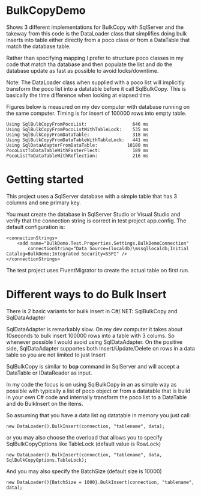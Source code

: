 # BulkCopyDemo
Shows 3 different implementations for BulkCopy with SqlServer and the takeway from this code is the DataLoader class that simplifies doing bulk inserts into table either directly from a poco class or from a DataTable that match the database table. 

Rather than specifying mapping I prefer to structure poco classes in my code that match tha database and then populate the list and do the database update as fast as possible to avoid locks/downtime.

Note: The DataLoader class when supplied with a poco list will implicitly transform the poco list into a datatable before it call SqlBulkCopy. This is basically the time difference when looking at elapsed time. 

Figures below is measured on my dev computer with database running on the same computer. Timing is for insert of 100000 rows into empty table.  

    Using SqlBulkCopyFromPocoList:                 646 ms
    Using SqlBulkCopyFromPocoListWithTableLock:    535 ms
    Using SqlBulkCopyFromDataTable:                318 ms
    Using SqlBulkCopyFromDataTableWithTableLock:   441 ms
    Using SqlDataAdapterFromDataTable:           10180 ms
    PocoListToDataTableWithFasterFlect:            189 ms
    PocoListToDataTableWithReflection:             216 ms      
  
# Getting started #
This project uses a SqlServer database with a simple table that has 3 columns and one primary key. 

You must create the database in SqlServer Studio or Visual Studio and verify that the connection string is correct in test project app.config. The default configuration is: 

    <connectionStrings>
        <add name="BulkDemo.Test.Properties.Settings.BulkDemoConnection"
            connectionString="Data Source=(localdb)\mssqllocaldb;Initial Catalog=BulkDemo;Integrated Security=SSPI" />
    </connectionStrings>

The test project uses FluentMigrator to create the actual table on first run. 

# Different ways to do Bulk Insert #

There is 2 basic variants for builk insert in C#/.NET: SqlBulkCopy and SqlDataAdapter

SqlDataAdapter is remarkably slow. On my dev computer it takes about 10seconds to bulk insert 100000 rows into a table with 3 colums.  So whenever possible I would avoid using SqlDataAdapter. On the positive side, SqlDataAdapter supportes both Insert/Update/Delete on rows in a data table so you are not limited to just Insert

SqlBulkCopy is similar to **bcp**  command in SqlServer and will accept a DataTable or IDataReader as input. 

In my code the focus is on using SqlBulkCopy in an as simple way as possible with typically a list of poco object or from a datatable that is build in your own C# code and internally transform the poco list to a DataTable and do BulkInsert on the items. 

So assuming that you have a data list og datatable in memory you just call: 

    new DataLoader().BulkInsert(connection, "tablename", data);

or you may also choose the overload that allows you to specify SqlBulkCopyOptions like TableLock (default value is RowLock)

    new DataLoader().BulkInsert(connection, "tablename", data, SqlBulkCopyOptions.TableLock);

And you may also specify the BatchSize (default size is 10000)

    new DataLoader(){BatchSize = 1000}.BulkInsert(connection, "tablename", data);
